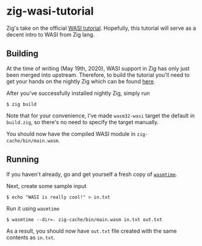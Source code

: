 # zig-wasi-tutorial

Zig's take on the official [WASI tutorial]. Hopefully, this tutorial will serve as a
decent intro to WASI from Zig lang.

[WASI tutorial]: https://github.com/bytecodealliance/wasmtime/blob/master/docs/WASI-tutorial.md

## Building

At the time of writing (May 19th, 2020), WASI support in Zig has only just been merged into upstream.
Therefore, to build the tutorial you'll need to get your hands on the nightly Zig which can be found
[here](https://ziglang.org/download/).

After you've successfully installed nightly Zig, simply run

```
$ zig build
```

Note that for your convenience, I've made `wasm32-wasi` target the default in `build.zig`, so there's
no need to specify the target manually.

You should now have the compiled WASI module in `zig-cache/bin/main.wasm`.

[Zig's official repo]: https://github.com/ziglang/zig

## Running

If you haven't already, go and get yourself a fresh copy of [`wasmtime`].

[`wasmtime`]: https://github.com/bytecodealliance/wasmtime/releases

Next, create some sample input

```
$ echo "WASI is really cool!" > in.txt
```

Run it using `wasmtime`

```
$ wasmtime --dir=. zig-cache/bin/main.wasm in.txt out.txt
```

As a result, you should now have `out.txt` file created with the same contents as `in.txt`.
